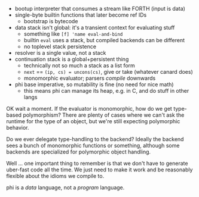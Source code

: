 - bootup interpreter that consumes a stream like FORTH (input is data)
- single-byte builtin functions that later become ref IDs
  - bootstrap is bytecode
- data stack isn't global: it's a transient context for evaluating stuff
  - something like `[f] 'name eval-and-bind`
  - builtin `eval` uses a stack, but compiled backends can be different
  - no toplevel stack persistence
- resolver is a single value, not a stack
- continuation stack is a global+persistent thing
  - technically not so much a stack as a list form
  - `next` == `(ip, cs) = uncons(cs)`, give or take (whatever canard does)
  - monomorphic evaluator; parsers _compile_ downwards
- phi base imperative, so mutability is fine (no need for nice math)
  - this means phi can manage its heap, e.g. in C, and do stuff in other langs

OK wait a moment. If the evaluator is monomorphic, how do we get type-based
polymorphism? There are plenty of cases where we can't ask the runtime for the
type of an object, but we're still expecting polymorphic behavior.

Do we ever delegate type-handling to the backend? Ideally the backend sees a
bunch of monomorphic functions or something, although some backends are
specialized for polymorphic object handling.

Well ... one important thing to remember is that we don't have to generate
uber-fast code all the time. We just need to make it work and be reasonably
flexible about the idioms we compile to.

phi is a _data_ language, not a _program_ language.
